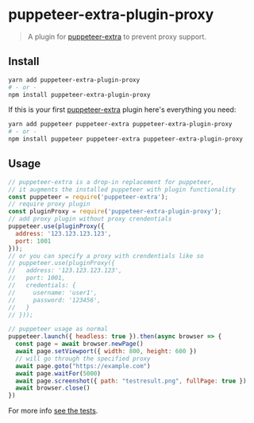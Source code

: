 # puppeteer-extra-plugin-proxy

> A plugin for [puppeteer-extra](https://github.com/berstend/puppeteer-extra) to prevent proxy support.

## Install

```bash
yarn add puppeteer-extra-plugin-proxy
# - or -
npm install puppeteer-extra-plugin-proxy
```

If this is your first [puppeteer-extra](https://github.com/berstend/puppeteer-extra) plugin here's everything you need:

```bash
yarn add puppeteer puppeteer-extra puppeteer-extra-plugin-proxy
# - or -
npm install puppeteer puppeteer-extra puppeteer-extra-plugin-proxy
```

## Usage

```js
// puppeteer-extra is a drop-in replacement for puppeteer,
// it augments the installed puppeteer with plugin functionality
const puppeteer = require('puppeteer-extra');
// require proxy plugin
const pluginProxy = require('puppeteer-extra-plugin-proxy');
// add proxy plugin without proxy crendentials
puppeteer.use(pluginProxy({
  address: '123.123.123.123',
  port: 1001
}));
// or you can specify a proxy with crendentials like so
// puppeteer.use(pluginProxy({
//   address: '123.123.123.123',
//   port: 1001,
//   credentials: {
//     username: 'user1',
//     password: '123456',
//   }
// }));

// puppeteer usage as normal
puppeteer.launch({ headless: true }).then(async browser => {
  const page = await browser.newPage()
  await page.setViewport({ width: 800, height: 600 })
  // will go through the specified proxy
  await page.goto("https://example.com")
  await page.waitFor(5000)
  await page.screenshot({ path: "testresult.png", fullPage: true })
  await browser.close()
})
```

For more info [see the tests](./test/test.js).
